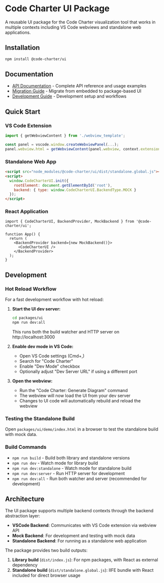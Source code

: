 # Code Charter UI Package

A reusable UI package for the Code Charter visualization tool that works in multiple contexts including VS Code webviews and standalone web applications.

## Installation

```bash
npm install @code-charter/ui
```

## Documentation

- [API Documentation](./API.md) - Complete API reference and usage examples
- [Migration Guide](./MIGRATION.md) - Migrate from embedded to package-based UI
- [Development Guide](../../docs/DEVELOPMENT.md) - Development setup and workflows

## Quick Start

### VS Code Extension

```typescript
import { getWebviewContent } from './webview_template';

const panel = vscode.window.createWebviewPanel(...);
panel.webview.html = getWebviewContent(panel.webview, context.extensionUri);
```

### Standalone Web App

```html
<script src="node_modules/@code-charter/ui/dist/standalone.global.js"></script>
<script>
  window.CodeCharterUI.init({
    rootElement: document.getElementById('root'),
    backend: { type: window.CodeCharterUI.BackendType.MOCK }
  });
</script>
```

### React Application

```tsx
import { CodeCharterUI, BackendProvider, MockBackend } from '@code-charter/ui';

function App() {
  return (
    <BackendProvider backend={new MockBackend()}>
      <CodeCharterUI />
    </BackendProvider>
  );
}
```

## Development

### Hot Reload Workflow

For a fast development workflow with hot reload:

1. **Start the UI dev server:**
   ```bash
   cd packages/ui
   npm run dev:all
   ```
   This runs both the build watcher and HTTP server on http://localhost:3000

2. **Enable dev mode in VS Code:**
   - Open VS Code settings (Cmd+,)
   - Search for "Code Charter"
   - Enable "Dev Mode" checkbox
   - Optionally adjust "Dev Server URL" if using a different port

3. **Open the webview:**
   - Run the "Code Charter: Generate Diagram" command
   - The webview will now load the UI from your dev server
   - Changes to UI code will automatically rebuild and reload the webview

### Testing the Standalone Build

Open `packages/ui/demo/index.html` in a browser to test the standalone build with mock data.

### Build Commands

- `npm run build` - Build both library and standalone versions
- `npm run dev` - Watch mode for library build
- `npm run dev:standalone` - Watch mode for standalone build
- `npm run dev:server` - Run HTTP server for development
- `npm run dev:all` - Run both watcher and server (recommended for development)

## Architecture

The UI package supports multiple backend contexts through the backend abstraction layer:

- **VSCode Backend**: Communicates with VS Code extension via webview API
- **Mock Backend**: For development and testing with mock data
- **Standalone Backend**: For running as a standalone web application

The package provides two build outputs:

1. **Library build** (`dist/index.js`): For npm packages, with React as external dependency
2. **Standalone build** (`dist/standalone.global.js`): IIFE bundle with React included for direct browser usage